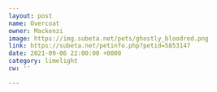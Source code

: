 ```yaml
---
layout: post
name: Overcoat
owner: Mackenzi
image: https://img.subeta.net/pets/ghostly_bloodred.png
link: https://subeta.net/petinfo.php?petid=5853147
date: 2021-09-06 22:00:00 +0000
category: limelight
cw: ''

---
```

